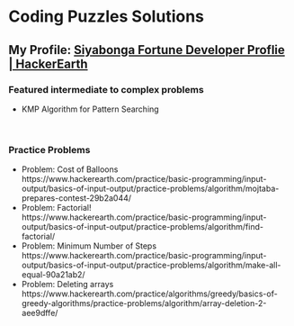 <h1> Coding Puzzles Solutions </h1>

<p>
 <h2> 
   My Profile:  
   <a href="https://www.hackerearth.com/@nkunaf.sf" target="_blank">Siyabonga Fortune Developer Proflie | HackerEarth </a>  
 </h2>  
</p>

<p>
  <h3> Featured intermediate to complex problems </h3>
  <ul>
    <li>KMP Algorithm for Pattern Searching</li>
  </ul>
</p>
  
<br>
<p>
<h3> Practice Problems </h3>
<ul>  
  <li>
    Problem: Cost of Balloons <br>
    https://www.hackerearth.com/practice/basic-programming/input-output/basics-of-input-output/practice-problems/algorithm/mojtaba-prepares-contest-29b2a044/
  </li>
  <li>
    Problem: Factorial! <br>
    https://www.hackerearth.com/practice/basic-programming/input-output/basics-of-input-output/practice-problems/algorithm/find-factorial/
  </li>   
  <li>
    Problem: Minimum Number of Steps <br>
    https://www.hackerearth.com/practice/basic-programming/input-output/basics-of-input-output/practice-problems/algorithm/make-all-equal-90a21ab2/
  </li>  
 <li>
   Problem: Deleting arrays <br>
   https://www.hackerearth.com/practice/algorithms/greedy/basics-of-greedy-algorithms/practice-problems/algorithm/array-deletion-2-aee9dffe/
</li>
  
<ul>
</p>
  
 
